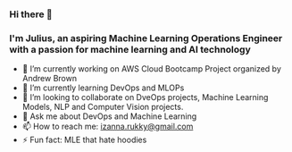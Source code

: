 ### Hi there 👋
### I'm Julius, an aspiring Machine Learning Operations Engineer with a passion for machine learning and AI technology


- 🔭 I’m currently working on AWS Cloud Bootcamp Project organized by Andrew Brown
- 🌱 I’m currently learning DevOps and MLOPs
- 👯 I’m looking to collaborate on DveOps projects, Machine Learning Models, NLP and Computer Vision projects.
- 💬 Ask me about DevOps and Machine Learning
- 📫 How to reach me: izanna.rukky@gmail.com
- ⚡ Fun fact: MLE that hate hoodies

